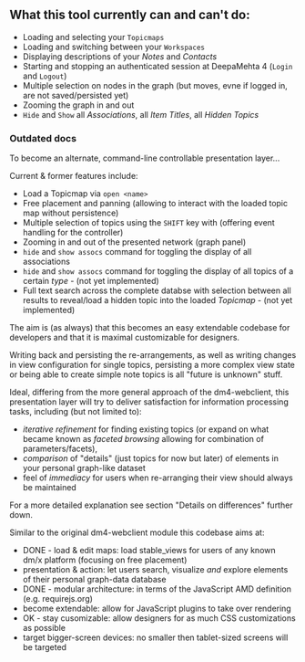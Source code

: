 
## What this tool currently can and can't do:


 * Loading and selecting your `Topicmaps`
 * Loading and switching between your `Workspaces`
 * Displaying descriptions of your _Notes_ and _Contacts_
 * Starting and stopping an authenticated session at DeepaMehta 4 (`Login` and `Logout`)
 * Multiple selection on nodes in the graph (but moves, evne if logged in, are not saved/persisted yet)
 * Zooming the graph in and out
 * `Hide` and `Show` all _Associations_, all _Item Titles_, all _Hidden Topics_

### Outdated docs

To become an alternate, command-line controllable presentation layer...

Current & former features include:
 * Load a Topicmap via `open <name>`
 * Free placement and panning (allowing to interact with the loaded topic map without persistence)
 * Multiple selection of topics using the `SHIFT` key with (offering event handling for the controller)
 * Zooming in and out of the presented network (graph panel)
 * `hide` and `show assocs` command for toggling the display of all associations
 * `hide` and `show assocs` command for toggling the display of all topics of a certain  _type_ - (not yet implemented)
 * Full text search across the complete databse with selection between all results to reveal/load a hidden topic into the loaded _Topicmap_ - (not yet implemented)

The aim is (as always) that this becomes an easy extendable codebase for developers and that it is maximal customizable for designers.

Writing back and persisting the re-arrangements, as well as writing changes in view configuration for single topics, persisting a more complex view state or being able to create simple note topics is all "future is unknown" stuff.

Ideal, differing from the more general approach of the dm4-webclient, this presentation layer will try to deliver satisfaction for information processing tasks, including (but not limited to):
 * _iterative refinement_ for finding existing topics (or expand on what became known as _faceted browsing_ allowing for combination of parameters/facets),
 * _comparison_ of "details" (just topics for now but later) of elements in your personal graph-like dataset
 * feel of _immediacy_ for users when re-arranging their view should always be maintained

For a more detailed explanation see section "Details on differences" further down.

Similar to the original dm4-webclient module this codebase aims at:
 * DONE - load & edit maps: load stable_views for users of any known dm/x platform (focusing on free placement)
 * presentation & action: let users search, visualize _and_ explore elements of their personal graph-data database
 * DONE - modular architecture: in terms of the JavaScript AMD definition (e.g. requirejs.org)
 * become extendable: allow for JavaScript plugins to take over rendering
 * OK - stay cusomizable: allow designers for as much CSS customizations as possible
 * target bigger-screen devices: no smaller then tablet-sized screens will be targeted

